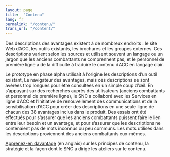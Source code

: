 ```yaml
---
layout: page
title:  "Contenu"
lang: fr
permalink: "/contenu/"
trans_url: "/content/"
---
```


Des descriptions des avantages existent à de nombreux endroits : le site Web d’ACC, les outils existants, les brochures et les groupes externes. Ces descriptions varient selon les sources et utilisent souvent un langage ou un jargon que les anciens combattants ne comprennent pas, et le personnel de première ligne a de la difficulté à traduire le contenu d’ACC en langage clair.

Le prototype en phase alpha utilisait à l’origine les descriptions d’un outil existant, Le navigateur des avantages, mais ces descriptions se sont avérées trop longues pour être consultées en un simple coup d’œil. En s’appuyant sur des recherches auprès des utilisateurs (anciens combattants et personnel de première ligne), le SNC a collaboré avec les Services en ligne d’ACC et l’Initiative de renouvellement des communications et de la sensibilisation d’ACC pour créer des descriptions en une seule ligne de chacun des 38 avantages inclus dans le produit. Des essais ont été effectués pour s’assurer que les anciens combattants puissent faire le lien entre leur besoin et un avantage, et pour s’assurer que les descriptions ne contenaient pas de mots inconnus ou peu communs. Les mots utilisés dans les descriptions proviennent des anciens combattants eux-mêmes.

[Apprenez-en davantage](https://github.com/cds-snc/vac-benefits-directory/wiki/Content-strategy-and-design) (en anglais) sur les principes de contenu, la stratégie et la façon dont le SNC a dirigé les ateliers sur le contenu.
